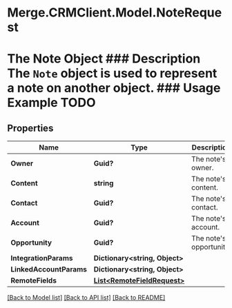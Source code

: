 # Merge.CRMClient.Model.NoteRequest
# The Note Object ### Description The `Note` object is used to represent a note on another object. ### Usage Example TODO

## Properties

Name | Type | Description | Notes
------------ | ------------- | ------------- | -------------
**Owner** | **Guid?** | The note&#39;s owner. | [optional] 
**Content** | **string** | The note&#39;s content. | [optional] 
**Contact** | **Guid?** | The note&#39;s contact. | [optional] 
**Account** | **Guid?** | The note&#39;s account. | [optional] 
**Opportunity** | **Guid?** | The note&#39;s opportunity. | [optional] 
**IntegrationParams** | **Dictionary&lt;string, Object&gt;** |  | [optional] 
**LinkedAccountParams** | **Dictionary&lt;string, Object&gt;** |  | [optional] 
**RemoteFields** | [**List&lt;RemoteFieldRequest&gt;**](RemoteFieldRequest.md) |  | [optional] 

[[Back to Model list]](../README.md#documentation-for-models) [[Back to API list]](../README.md#documentation-for-api-endpoints) [[Back to README]](../README.md)


